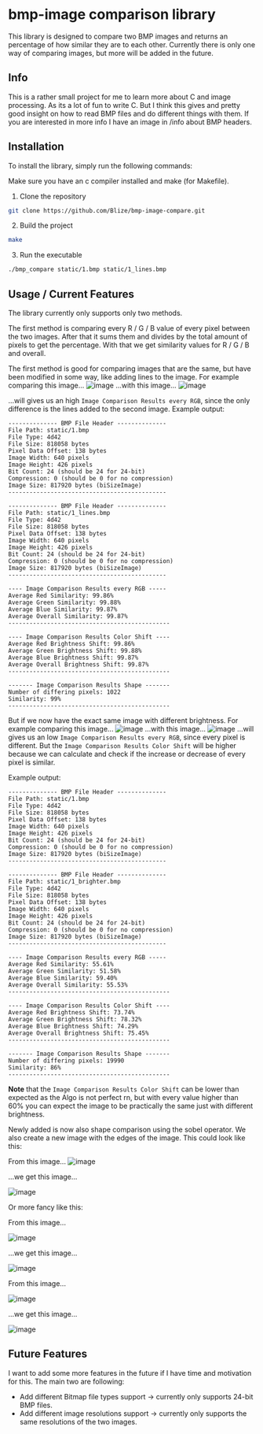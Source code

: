 # bmp-image comparison library

This library is designed to compare two BMP images and returns an percentage of how similar they are to each other.
Currently there is only one way of comparing images, but more will be added in the future.

## Info

This is a rather small project for me to learn more about C and image processing. As its a lot of fun to write C.
But I think this gives and pretty good insight on how to read BMP files and do different things with them.
If you are interested in more info I have an image in /info about BMP headers.

## Installation

To install the library, simply run the following commands:

Make sure you have an c compiler installed and make (for Makefile).

1. Clone the repository

```bash
git clone https://github.com/Blize/bmp-image-compare.git
```

2. Build the project

```bash
make
```

3. Run the executable

```bash
./bmp_compare static/1.bmp static/1_lines.bmp
```

## Usage / Current Features

The library currently only supports only two methods.

The first method is comparing every R / G / B value of every pixel between the two images. After that it sums them and divides by the total amount of pixels to get the percentage.
With that we get similarity values for R / G / B and overall.

The first method is good for comparing images that are the same, but have been modified in some way, like adding lines to the image.
For example comparing this image...
![image](static/1.bmp)
...with this image...
![image](static/1_lines.bmp)

...will gives us an high `Image Comparison Results every RGB`, since the only difference is the lines added to the second image.
Example output:

```
-------------- BMP File Header --------------
File Path: static/1.bmp
File Type: 4d42
File Size: 818058 bytes
Pixel Data Offset: 138 bytes
Image Width: 640 pixels
Image Height: 426 pixels
Bit Count: 24 (should be 24 for 24-bit)
Compression: 0 (should be 0 for no compression)
Image Size: 817920 bytes (biSizeImage)
---------------------------------------------

-------------- BMP File Header --------------
File Path: static/1_lines.bmp
File Type: 4d42
File Size: 818058 bytes
Pixel Data Offset: 138 bytes
Image Width: 640 pixels
Image Height: 426 pixels
Bit Count: 24 (should be 24 for 24-bit)
Compression: 0 (should be 0 for no compression)
Image Size: 817920 bytes (biSizeImage)
---------------------------------------------

---- Image Comparison Results every RGB -----
Average Red Similarity: 99.86%
Average Green Similarity: 99.88%
Average Blue Similarity: 99.87%
Average Overall Similarity: 99.87%
----------------------------------------------

---- Image Comparison Results Color Shift ----
Average Red Brightness Shift: 99.86%
Average Green Brightness Shift: 99.88%
Average Blue Brightness Shift: 99.87%
Average Overall Brightness Shift: 99.87%
----------------------------------------------

------- Image Comparison Results Shape -------
Number of differing pixels: 1022
Similarity: 99%
----------------------------------------------
```

But if we now have the exact same image with different brightness.
For example comparing this image...
![image](static/1.bmp)
...with this image...
![image](static/1_brighter.bmp)
...will gives us an low `Image Comparison Results every RGB`, since every pixel is different. But the `Image Comparison Results Color Shift` will be higher because we can calculate and check if the increase or decrease of every pixel is similar.

Example output:

```
-------------- BMP File Header --------------
File Path: static/1.bmp
File Type: 4d42
File Size: 818058 bytes
Pixel Data Offset: 138 bytes
Image Width: 640 pixels
Image Height: 426 pixels
Bit Count: 24 (should be 24 for 24-bit)
Compression: 0 (should be 0 for no compression)
Image Size: 817920 bytes (biSizeImage)
---------------------------------------------

-------------- BMP File Header --------------
File Path: static/1_brighter.bmp
File Type: 4d42
File Size: 818058 bytes
Pixel Data Offset: 138 bytes
Image Width: 640 pixels
Image Height: 426 pixels
Bit Count: 24 (should be 24 for 24-bit)
Compression: 0 (should be 0 for no compression)
Image Size: 817920 bytes (biSizeImage)
---------------------------------------------

---- Image Comparison Results every RGB -----
Average Red Similarity: 55.61%
Average Green Similarity: 51.58%
Average Blue Similarity: 59.40%
Average Overall Similarity: 55.53%
----------------------------------------------

---- Image Comparison Results Color Shift ----
Average Red Brightness Shift: 73.74%
Average Green Brightness Shift: 78.32%
Average Blue Brightness Shift: 74.29%
Average Overall Brightness Shift: 75.45%
----------------------------------------------

------- Image Comparison Results Shape -------
Number of differing pixels: 19990
Similarity: 86%
----------------------------------------------
```

**Note** that the `Image Comparison Results Color Shift` can be lower than expected as the Algo is not perfect rn, but with every value higher than 60%
you can expect the image to be practically the same just with different brightness.

Newly added is now also shape comparison using the sobel operator. We also create a new image with the edges of the image.
This could look like this:

From this image...
![image](static/1.bmp)

...we get this image...

![image](static/example/edges/edges_detected.bmp)

Or more fancy like this:

From this image...

![image](static/other_res/shapes/cyberpunk-character.bmp)

...we get this image...

![image](static/example/edges/edges_detected3.bmp)

From this image...

![image](static/other_res/shapes/mario-luigi.bmp)

...we get this image...

![image](static/example/edges/edges-detected2.bmp)

## Future Features

I want to add some more features in the future if I have time and motivation for this.
The main two are following:

- Add different Bitmap file types support -> currently only supports 24-bit BMP files.
- Add different image resolutions support -> currently only supports the same resolutions of the two images.
